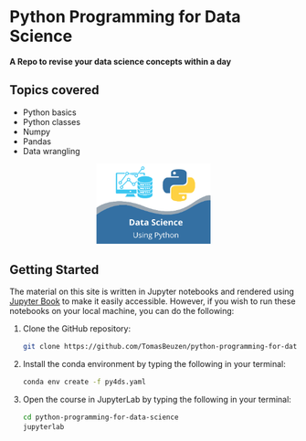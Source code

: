 # Python Programming for Data Science

**A Repo to revise your data science concepts within a day**

## Topics covered
* Python basics
* Python classes
* Numpy
* Pandas
* Data wrangling

<p align="center">
  <img src="docs/logo.png" width="200">
</p>


## Getting Started

The material on this site is written in Jupyter notebooks and rendered using [Jupyter Book](https://jupyterbook.org/intro.html) to make it easily accessible. However, if you wish to run these notebooks on your local machine, you can do the following:

1. Clone the GitHub repository:
   ```sh
   git clone https://github.com/TomasBeuzen/python-programming-for-data-science.git
   ```
2. Install the conda environment by typing the following in your terminal:
   ```sh
   conda env create -f py4ds.yaml
   ```
3. Open the course in JupyterLab by typing the following in your terminal:
   ```sh
   cd python-programming-for-data-science
   jupyterlab
   ```

